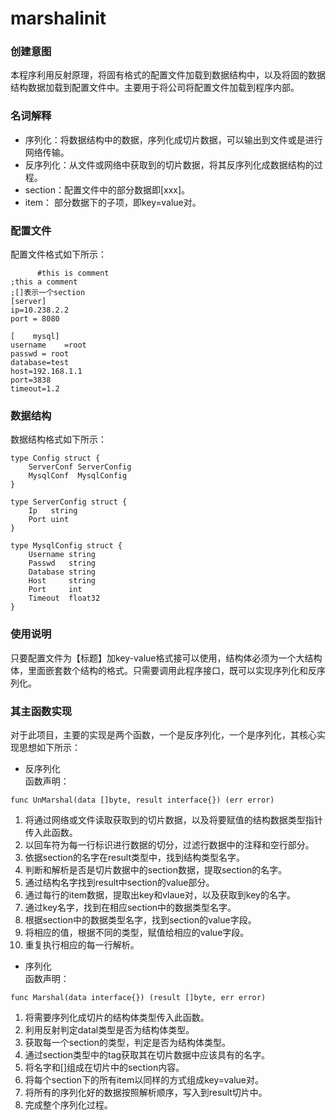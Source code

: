 # marshalinit   

### 创建意图        
本程序利用反射原理，将固有格式的配置文件加载到数据结构中，以及将固的数据结构数据加载到配置文件中。主要用于将公司将配置文件加载到程序内部。         

### 名词解释        
* 序列化：将数据结构中的数据，序列化成切片数据，可以输出到文件或是进行网络传输。    
* 反序列化：从文件或网络中获取到的切片数据，将其反序列化成数据结构的过程。    
* section：配置文件中的部分数据即[xxx]。    
* item： 部分数据下的子项，即key=value对。       

### 配置文件    
配置文件格式如下所示：    
```
      #this is comment
;this a comment
;[]表示一个section
[server]
ip=10.238.2.2
port = 8080

[    mysql]
username    =root
passwd = root
database=test
host=192.168.1.1
port=3838 
timeout=1.2
``` 

### 数据结构
数据结构格式如下所示：    
```
type Config struct {
	ServerConf ServerConfig
	MysqlConf  MysqlConfig 
}

type ServerConfig struct {
	Ip   string
	Port uint
}

type MysqlConfig struct {
	Username string 
	Passwd   string
	Database string
	Host     string
	Port     int   
	Timeout  float32
}
```

### 使用说明    
只要配置文件为【标题】加key-value格式接可以使用，结构体必须为一个大结构体，里面嵌套数个结构的格式。只需要调用此程序接口，既可以实现序列化和反序列化。 

### 其主函数实现    
 对于此项目，主要的实现是两个函数，一个是反序列化，一个是序列化，其核心实现思想如下所示：    

* 反序列化    
  函数声明：    
```
func UnMarshal(data []byte, result interface{}) (err error)
```
  1. 将通过网络或文件读取获取到的切片数据，以及将要赋值的结构数据类型指针传入此函数。        
  2. 以回车符为每一行标识进行数据的切分，过滤行数据中的注释和空行部分。       
  4. 依据section的名字在result类型中，找到结构类型名字。      
  3. 判断和解析是否是切片数据中的section数据，提取section的名字。    
  5. 通过结构名字找到result中section的value部分。   
  6. 通过每行的item数据，提取出key和vlaue对，以及获取到key的名字。    
  7. 通过key名字，找到在相应section中的数据类型名字。        
  8. 根据section中的数据类型名字，找到section的value字段。    
  9. 将相应的值，根据不同的类型，赋值给相应的value字段。    
  10. 重复执行相应的每一行解析。     
  
* 序列化     
  函数声明：    
```
func Marshal(data interface{}) (result []byte, err error)
```    
 1. 将需要序列化成切片的结构体类型传入此函数。    
 2. 利用反射判定datal类型是否为结构体类型。    
 3. 获取每一个section的类型，判定是否为结构体类型。    
 4. 通过section类型中的tag获取其在切片数据中应该具有的名字。    
 5. 将名字和[]组成在切片中的section内容。    
 6. 将每个section下的所有item以同样的方式组成key=value对。    
 7. 将所有的序列化好的数据按照解析顺序，写入到result切片中。    
 8. 完成整个序列化过程。    